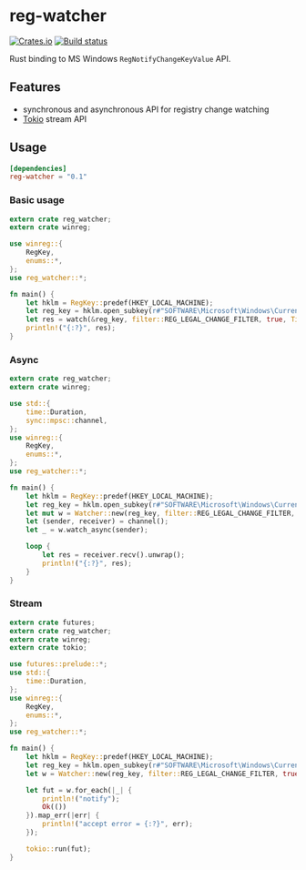 # reg-watcher

[![Crates.io](https://img.shields.io/crates/v/reg-watcher.svg)](https://crates.io/crates/reg-watcher)
[![Build status](https://ci.appveyor.com/api/projects/status/7iunbtfa6onjudks/branch/master?svg=true)](https://ci.appveyor.com/project/WLBF/reg-watcher/branch/master)

Rust binding to MS Windows `RegNotifyChangeKeyValue` API.

## Features

* synchronous and asynchronous API for registry change watching
* [Tokio](https://tokio.rs/) stream API

## Usage

```toml
[dependencies]
reg-watcher = "0.1"
```

### Basic usage

```rust
extern crate reg_watcher;
extern crate winreg;

use winreg::{
    RegKey,
    enums::*,
};
use reg_watcher::*;

fn main() {
    let hklm = RegKey::predef(HKEY_LOCAL_MACHINE);
    let reg_key = hklm.open_subkey(r#"SOFTWARE\Microsoft\Windows\CurrentVersion\Uninstall"#).unwrap();
    let res = watch(&reg_key, filter::REG_LEGAL_CHANGE_FILTER, true, Timeout::Milli(60 * 1000)).unwrap();
    println!("{:?}", res);
}
```

### Async

```rust
extern crate reg_watcher;
extern crate winreg;

use std::{
    time::Duration,
    sync::mpsc::channel,
};
use winreg::{
    RegKey,
    enums::*,
};
use reg_watcher::*;

fn main() {
    let hklm = RegKey::predef(HKEY_LOCAL_MACHINE);
    let reg_key = hklm.open_subkey(r#"SOFTWARE\Microsoft\Windows\CurrentVersion\Uninstall"#).unwrap();
    let mut w = Watcher::new(reg_key, filter::REG_LEGAL_CHANGE_FILTER, true, Duration::from_secs(1));
    let (sender, receiver) = channel();
    let _ = w.watch_async(sender);

    loop {
        let res = receiver.recv().unwrap();
        println!("{:?}", res);
    }
}
```

### Stream

```rust
extern crate futures;
extern crate reg_watcher;
extern crate winreg;
extern crate tokio;

use futures::prelude::*;
use std::{
    time::Duration,
};
use winreg::{
    RegKey,
    enums::*,
};
use reg_watcher::*;

fn main() {
    let hklm = RegKey::predef(HKEY_LOCAL_MACHINE);
    let reg_key = hklm.open_subkey(r#"SOFTWARE\Microsoft\Windows\CurrentVersion\Uninstall"#).unwrap();
    let w = Watcher::new(reg_key, filter::REG_LEGAL_CHANGE_FILTER, true, Duration::from_secs(1));

    let fut = w.for_each(|_| {
        println!("notify");
        Ok(())
    }).map_err(|err| {
        println!("accept error = {:?}", err);
    });

    tokio::run(fut);
}
```
